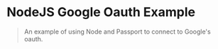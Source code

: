 # NodeJS Google Oauth Example

> An example of using Node and Passport to connect to Google's oauth.